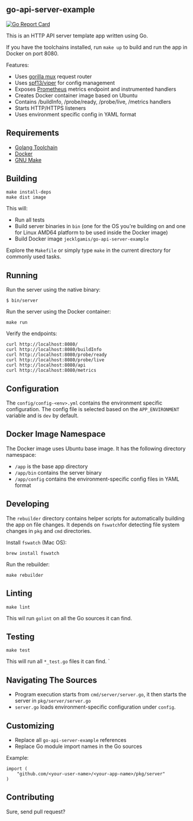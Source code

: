 ## go-api-server-example

[![Go Report Card](https://goreportcard.com/badge/github.com/jecklgamis/go-api-server-example)](https://goreportcard.com/report/github.com/jecklgamis/go-api-server-example)

This is an HTTP API server template app written using Go. 

If you have the toolchains installed, run `make up` to build and run the app in Docker on port 8080.

Features:
* Uses [gorilla mux](https://github.com/gorilla/mux) request router
* Uses [spf13/viper](https://github.com/spf13/viper) for config management
* Exposes [Prometheus](prometheus.io) metrics endpoint and instrumented handlers
* Creates Docker container image based on Ubuntu
* Contains /buildInfo, /probe/ready, /probe/live, /metrics handlers  
* Starts HTTP/HTTPS listeners
* Uses environment specific config in YAML format


## Requirements
* [Golang Toolchain](https://golang.org/doc/install)
* [Docker](https://docs.docker.com/get-docker/)
* [GNU Make](https://www.gnu.org/software/make/)

## Building
```
make install-deps
make dist image
```
This will: 
* Run all tests 
* Build server binaries in `bin` (one for the OS you're building on and one for Linux AMD64 platform to be used 
  inside the Docker image)
* Build Docker image `jecklgamis/go-api-server-example`

Explore the `Makefile` or simply type `make` in the current directory for commonly used tasks.

## Running
Run the server using the native binary:
```
$ bin/server
```
Run the server using the Docker container:
```
make run
```

Verify the endpoints:
```
curl http://localhost:8080/
curl http://localhost:8080/buildInfo
curl http://localhost:8080/probe/ready
curl http://localhost:8080/probe/live
curl http://localhost:8080/api
curl http://localhost:8080/metrics
```

## Configuration
The `config/config-<env>.yml` contains the environment specific configuration. The config file is selected  based on 
the `APP_ENVIRONMENT` variable and is `dev` by default.

## Docker Image Namespace
The Docker image uses Ubuntu base image. It has the following directory namespace:
* `/app` is the base app directory
* `/app/bin` contains the server binary 
* `/app/config` contains the environment-specific config files in YAML format

## Developing
The `rebuilder` directory contains helper scripts for automatically building the app on file changes. 
It depends on `fswatch`for detecting file system changes in `pkg` and `cmd` directories.

Install `fswatch` (Mac OS):
````
brew install fswatch
````

Run the rebuilder:
```
make rebuilder
```


## Linting
```
make lint
```
This wil run `golint` on all the Go sources it can find.

## Testing

```
make test
```
This will run all `*_test.go` files it can find.
`

## Navigating The Sources
* Program execution starts from `cmd/server/server.go`, it then starts the server in `pkg/server/server.go`
* `server.go` loads environment-specific configuration under `config`.

## Customizing
* Replace all `go-api-server-example` references
* Replace Go module import names in the Go sources 

Example:
```
import (
	"github.com/<your-user-name>/<your-app-name>/pkg/server"
)
```

## Contributing
Sure, send pull request?
